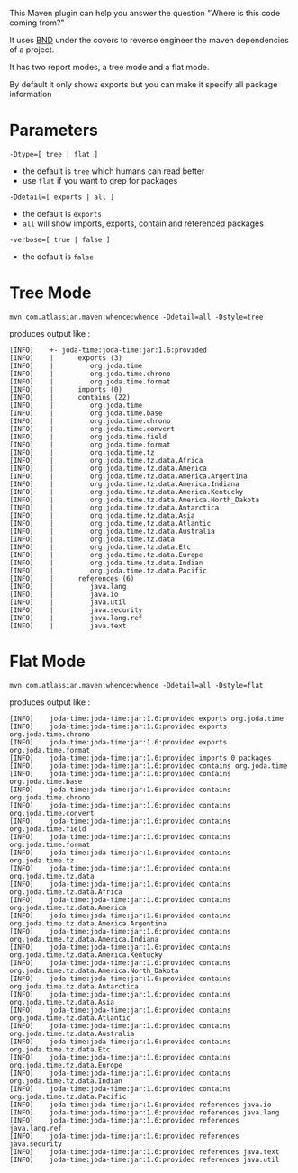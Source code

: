 This Maven plugin can help you answer the question "Where is this code coming from?"

It uses [BND](http://aqute.biz/Code/bnd) under the covers to reverse engineer the maven dependencies of a project.

It has two report modes, a tree mode and a flat mode.

By default it only shows exports but you can make it specify all package information

# Parameters

`-Dtype=[ tree | flat ]`

* the default is `tree` which humans can read better
* use `flat` if you want to grep for packages

`-Ddetail=[ exports | all ]`

* the default is `exports`
* `all` will show imports, exports, contain and referenced packages

`-verbose=[ true | false ]`

* the default is `false`


# Tree Mode

    mvn com.atlassian.maven:whence:whence -Ddetail=all -Dstyle=tree

produces output like :

    [INFO]    +- joda-time:joda-time:jar:1.6:provided
    [INFO]    |      exports (3)
    [INFO]    |      	org.joda.time
    [INFO]    |      	org.joda.time.chrono
    [INFO]    |      	org.joda.time.format
    [INFO]    |      imports (0)
    [INFO]    |      contains (22)
    [INFO]    |      	org.joda.time
    [INFO]    |      	org.joda.time.base
    [INFO]    |      	org.joda.time.chrono
    [INFO]    |      	org.joda.time.convert
    [INFO]    |      	org.joda.time.field
    [INFO]    |      	org.joda.time.format
    [INFO]    |      	org.joda.time.tz
    [INFO]    |      	org.joda.time.tz.data.Africa
    [INFO]    |      	org.joda.time.tz.data.America
    [INFO]    |      	org.joda.time.tz.data.America.Argentina
    [INFO]    |      	org.joda.time.tz.data.America.Indiana
    [INFO]    |      	org.joda.time.tz.data.America.Kentucky
    [INFO]    |      	org.joda.time.tz.data.America.North_Dakota
    [INFO]    |      	org.joda.time.tz.data.Antarctica
    [INFO]    |      	org.joda.time.tz.data.Asia
    [INFO]    |      	org.joda.time.tz.data.Atlantic
    [INFO]    |      	org.joda.time.tz.data.Australia
    [INFO]    |      	org.joda.time.tz.data
    [INFO]    |      	org.joda.time.tz.data.Etc
    [INFO]    |      	org.joda.time.tz.data.Europe
    [INFO]    |      	org.joda.time.tz.data.Indian
    [INFO]    |      	org.joda.time.tz.data.Pacific
    [INFO]    |      references (6)
    [INFO]    |      	java.lang
    [INFO]    |      	java.io
    [INFO]    |      	java.util
    [INFO]    |      	java.security
    [INFO]    |      	java.lang.ref
    [INFO]    |      	java.text


# Flat Mode

    mvn com.atlassian.maven:whence:whence -Ddetail=all -Dstyle=flat

produces output like :

    [INFO]    joda-time:joda-time:jar:1.6:provided exports org.joda.time
    [INFO]    joda-time:joda-time:jar:1.6:provided exports org.joda.time.chrono
    [INFO]    joda-time:joda-time:jar:1.6:provided exports org.joda.time.format
    [INFO]    joda-time:joda-time:jar:1.6:provided imports 0 packages
    [INFO]    joda-time:joda-time:jar:1.6:provided contains org.joda.time
    [INFO]    joda-time:joda-time:jar:1.6:provided contains org.joda.time.base
    [INFO]    joda-time:joda-time:jar:1.6:provided contains org.joda.time.chrono
    [INFO]    joda-time:joda-time:jar:1.6:provided contains org.joda.time.convert
    [INFO]    joda-time:joda-time:jar:1.6:provided contains org.joda.time.field
    [INFO]    joda-time:joda-time:jar:1.6:provided contains org.joda.time.format
    [INFO]    joda-time:joda-time:jar:1.6:provided contains org.joda.time.tz
    [INFO]    joda-time:joda-time:jar:1.6:provided contains org.joda.time.tz.data
    [INFO]    joda-time:joda-time:jar:1.6:provided contains org.joda.time.tz.data.Africa
    [INFO]    joda-time:joda-time:jar:1.6:provided contains org.joda.time.tz.data.America
    [INFO]    joda-time:joda-time:jar:1.6:provided contains org.joda.time.tz.data.America.Argentina
    [INFO]    joda-time:joda-time:jar:1.6:provided contains org.joda.time.tz.data.America.Indiana
    [INFO]    joda-time:joda-time:jar:1.6:provided contains org.joda.time.tz.data.America.Kentucky
    [INFO]    joda-time:joda-time:jar:1.6:provided contains org.joda.time.tz.data.America.North_Dakota
    [INFO]    joda-time:joda-time:jar:1.6:provided contains org.joda.time.tz.data.Antarctica
    [INFO]    joda-time:joda-time:jar:1.6:provided contains org.joda.time.tz.data.Asia
    [INFO]    joda-time:joda-time:jar:1.6:provided contains org.joda.time.tz.data.Atlantic
    [INFO]    joda-time:joda-time:jar:1.6:provided contains org.joda.time.tz.data.Australia
    [INFO]    joda-time:joda-time:jar:1.6:provided contains org.joda.time.tz.data.Etc
    [INFO]    joda-time:joda-time:jar:1.6:provided contains org.joda.time.tz.data.Europe
    [INFO]    joda-time:joda-time:jar:1.6:provided contains org.joda.time.tz.data.Indian
    [INFO]    joda-time:joda-time:jar:1.6:provided contains org.joda.time.tz.data.Pacific
    [INFO]    joda-time:joda-time:jar:1.6:provided references java.io
    [INFO]    joda-time:joda-time:jar:1.6:provided references java.lang
    [INFO]    joda-time:joda-time:jar:1.6:provided references java.lang.ref
    [INFO]    joda-time:joda-time:jar:1.6:provided references java.security
    [INFO]    joda-time:joda-time:jar:1.6:provided references java.text
    [INFO]    joda-time:joda-time:jar:1.6:provided references java.util